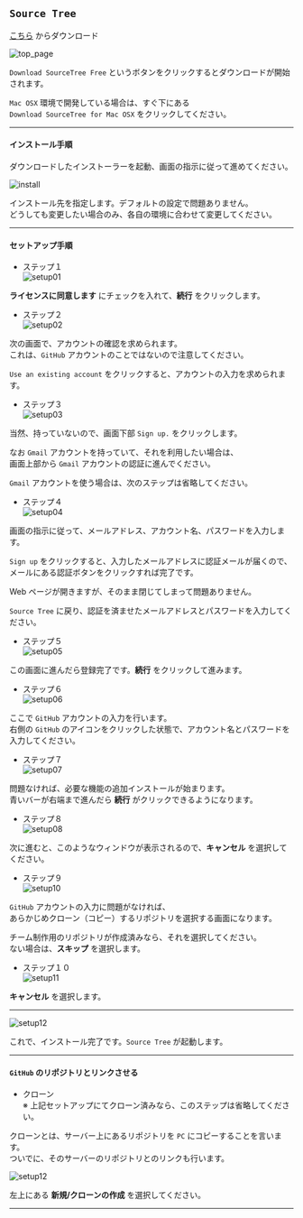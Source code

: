
## `Source Tree`

[こちら](https://www.sourcetreeapp.com/)
からダウンロード

![top_page][st01]

`Download SourceTree Free` というボタンをクリックするとダウンロードが開始されます。

`Mac OSX` 環境で開発している場合は、すぐ下にある  
`Download SourceTree for Mac OSX` をクリックしてください。

---
#### インストール手順

ダウンロードしたインストーラーを起動、画面の指示に従って進めてください。

![install][st02]

インストール先を指定します。デフォルトの設定で問題ありません。  
どうしても変更したい場合のみ、各自の環境に合わせて変更してください。

---
#### セットアップ手順

* ステップ１  
![setup01][step01]

**ライセンスに同意します** にチェックを入れて、**続行** をクリックします。

* ステップ２  
![setup02][step02]

次の画面で、アカウントの確認を求められます。  
これは、`GitHub` アカウントのことではないので注意してください。

`Use an existing account` をクリックすると、アカウントの入力を求められます。

* ステップ３  
![setup03][st03]

当然、持っていないので、画面下部 `Sign up.` をクリックします。

なお `Gmail` アカウントを持っていて、それを利用したい場合は、  
画面上部から `Gmail` アカウントの認証に進んでください。

`Gmail` アカウントを使う場合は、次のステップは省略してください。

* ステップ４  
![setup04][st04]

画面の指示に従って、メールアドレス、アカウント名、パスワードを入力します。

`Sign up` をクリックすると、入力したメールアドレスに認証メールが届くので、  
メールにある認証ボタンをクリックすれば完了です。

Web ページが開きますが、そのまま閉じてしまって問題ありません。

`Source Tree` に戻り、認証を済ませたメールアドレスとパスワードを入力してください。

* ステップ５  
![setup05][step03]

この画面に進んだら登録完了です。**続行** をクリックして進みます。

* ステップ６  
![setup06][step04]

ここで `GitHub` アカウントの入力を行います。  
右側の `GitHub` のアイコンをクリックした状態で、アカウント名とパスワードを入力してください。

* ステップ７  
![setup07][step05]

問題なければ、必要な機能の追加インストールが始まります。  
青いバーが右端まで進んだら **続行** がクリックできるようになります。

* ステップ８  
![setup08][step06]

次に進むと、このようなウィンドウが表示されるので、**キャンセル** を選択してください。

* ステップ９  
![setup10][step07]

`GitHub` アカウントの入力に問題がなければ、  
あらかじめクローン（コピー）するリポジトリを選択する画面になります。

チーム制作用のリポジトリが作成済みなら、それを選択してください。  
ない場合は、**スキップ** を選択します。

* ステップ１０  
![setup11][step08]

**キャンセル** を選択します。

---
![setup12][st05]

これで、インストール完了です。`Source Tree` が起動します。

---
#### `GitHub` のリポジトリとリンクさせる

* クローン  
※ 上記セットアップにてクローン済みなら、このステップは省略してください。

クローンとは、サーバー上にあるリポジトリを `PC` にコピーすることを言います。  
ついでに、そのサーバーのリポジトリとのリンクも行います。


![setup12][st05]

左上にある **新規/クローンの作成** を選択してください。

---

[st01]: https://github.com/tom10987/TEST/blob/master/ScreenShots/sourcetree_top.png
[st02]: https://github.com/tom10987/TEST/blob/master/ScreenShots/sourcetree_install.png
[st03]: https://github.com/tom10987/TEST/blob/master/ScreenShots/sourcetree_signup_1.png
[st04]: https://github.com/tom10987/TEST/blob/master/ScreenShots/sourcetree_signup_2.png
[st05]: https://github.com/tom10987/TEST/blob/master/ScreenShots/sourcetree_menu.png

[step01]: https://github.com/tom10987/TEST/blob/master/ScreenShots/sourcetree_setup_1.png
[step02]: https://github.com/tom10987/TEST/blob/master/ScreenShots/sourcetree_setup_2.png
[step03]: https://github.com/tom10987/TEST/blob/master/ScreenShots/sourcetree_setup_3.png
[step04]: https://github.com/tom10987/TEST/blob/master/ScreenShots/sourcetree_setup_4.png
[step05]: https://github.com/tom10987/TEST/blob/master/ScreenShots/sourcetree_setup_5.png
[step06]: https://github.com/tom10987/TEST/blob/master/ScreenShots/sourcetree_setup_6.png
[step07]: https://github.com/tom10987/TEST/blob/master/ScreenShots/sourcetree_setup_7.png
[step08]: https://github.com/tom10987/TEST/blob/master/ScreenShots/sourcetree_setup_8.png

[st06]: https://github.com/tom10987/TEST/blob/master/ScreenShots/sourcetree_clone.png
